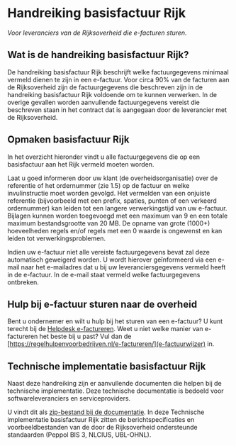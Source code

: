 # Handreiking basisfactuur Rijk
<p class="addition" title="Ondertitel">
<em>Voor leveranciers van de Rijksoverheid die e-facturen sturen.</em>
</p>

## Wat is de handreiking basisfactuur Rijk?
De handreiking basisfactuur Rijk beschrijft welke factuurgegevens minimaal vermeld dienen te zijn in een e-factuur. Voor circa 90% van de facturen aan de Rijksoverheid zijn de factuurgegevens die beschreven zijn in de handreiking basisfactuur Rijk voldoende om te kunnen verwerken. In de overige gevallen worden aanvullende factuurgegevens vereist die beschreven staan in het contract dat is aangegaan door de leverancier met de Rijksoverheid.

## Opmaken basisfactuur Rijk
In het overzicht hieronder vindt u alle factuurgegevens die op een basisfactuur aan het Rijk vermeld moeten worden.

Laat u goed informeren door uw klant (de overheidsorganisatie) over de referentie of het ordernummer (zie 1.5) op de factuur en welke invulinstructie moet worden gevolgd. Het vermelden van een onjuiste referentie (bijvoorbeeld met een prefix, spaties, punten of een verkeerd ordernummer) kan leiden tot een langere verwerkingstijd van uw e-factuur. Bijlagen kunnen worden toegevoegd met een maximum van 9 en een totale maximum bestandsgrootte van 20 MB. De opname van grote (1000+) hoeveelheden regels en/of regels met een 0 waarde is ongewenst en kan leiden tot verwerkingsproblemen.

Indien uw e-factuur niet alle vereiste factuurgegevens bevat zal deze automatisch geweigerd worden. U wordt hierover geïnformeerd via een e-mail naar het e-mailadres dat u bij uw leveranciersgegevens vermeld heeft in de e-factuur. In de e-mail staat vermeld welke factuurgegevens ontbreken.

## Hulp bij e-factuur sturen naar de overheid
Bent u ondernemer en wilt u hulp bij het sturen van een e-factuur? U kunt terecht bij de [Helpdesk e-factureren](https://www.helpdesk-efactureren.nl/). Weet u niet welke manier van e-factureren het beste bij u past? Vul dan de [https://regelhulpenvoorbedrijven.nl/e-factureren/](e-factuurwijzer) in.


## Technische implementatie basisfactuur Rijk
Naast deze handreiking zijn er aanvullende documenten die helpen bij de technische implementatie. Deze technische documentatie is bedoeld voor softwareleveranciers en serviceproviders.

U vindt dit als [zip-bestand bij de documentatie](https://logius.nl/domeinen/gegevensuitwisseling/e-factureren/documentatie). In deze Technische implementatie basisfactuur Rijk zitten de berichtspecificaties en voorbeeldbestanden van de door de Rijksoverheid ondersteunde standaarden (Peppol BIS 3, NLCIUS, UBL-OHNL).
